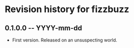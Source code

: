 # Revision history for fizzbuzz

## 0.1.0.0  -- YYYY-mm-dd

* First version. Released on an unsuspecting world.
